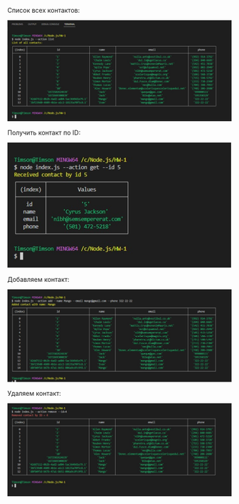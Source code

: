 Список всех контактов:

![Список всех контактов ](https://github.com/Polonkoev/HW-NodeJS-1/raw/main/screenshots/listOfContacts.jpg)

Получить контакт по ID: 

![Получить контакт по ID ](https://github.com/Polonkoev/HW-NodeJS-1/raw/main/screenshots/getContactById.jpg)

Добавляем контакт: 

![Добавляем контакт](https://github.com/Polonkoev/HW-NodeJS-1/raw/main/screenshots/addContact.jpg)

Удаляем контакт:

![Удаляем контакт](https://github.com/Polonkoev/HW-NodeJS-1/raw/main/screenshots/removeContact.jpg)
